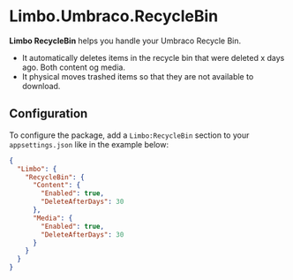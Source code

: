 # Limbo.Umbraco.RecycleBin

**Limbo RecycleBin** helps you handle your Umbraco Recycle Bin.

- It automatically deletes items in the recycle bin that were deleted x days ago. Both content og media.
- It physical moves trashed items so that they are not available to download.


## Configuration

To configure the package, add a `Limbo:RecycleBin` section to your `appsettings.json` like in the example below:

```json
{
  "Limbo": {
    "RecycleBin": {
      "Content": {
        "Enabled": true,
        "DeleteAfterDays": 30
      },
      "Media": {
        "Enabled": true,
        "DeleteAfterDays": 30
      }
    }
  }
}
```
